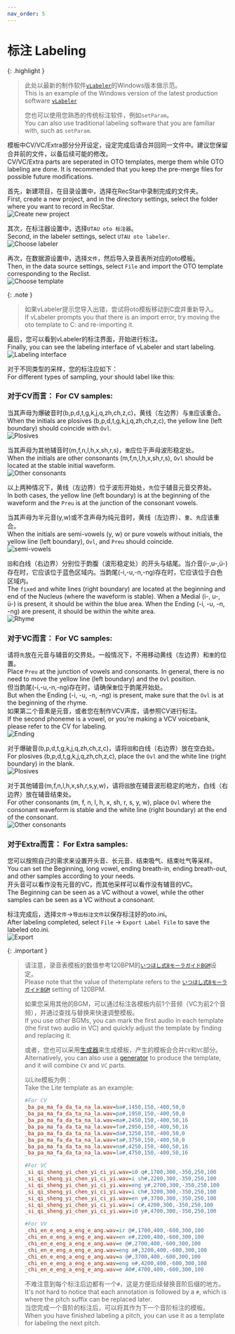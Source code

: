 ```yaml
---
nav_order: 5
---
```


# 标注 Labeling

{: .highlight }
>  此处以最新的制作软件[`vLabeler`](https://github.com/sdercolin/vlabeler)的Windows版本做示范。  
>  This is an example of the Windows version of the latest production software [`vLabeler`](https://github.com/sdercolin/vlabeler)  
> 
> 您也可以使用您熟悉的传统标注软件，例如`setParam`。  
> You can also use traditional labeling software that you are familiar with, such as `setParam`.  

模板中CV/VC/Extra部分分开设定，设定完成后请合并回同一文件中。建议您保留合并前的文件，以备后续可能的修改。  
CV/VC/Extra parts are seperated in OTO templates, merge them while OTO labeling are done. It is recommended that you keep the pre-merge files for possible future modifications.  

首先，新建项目，在目录设置中，选择在RecStar中录制完成的文件夹。  
First, create a new project, and in the directory settings, select the folder where you want to record in RecStar.  
![Create new project](/assets/VL1.webp) 

其次，在标注器设置中，选择`UTAU oto 标注器`。  
Second, in the labeler settings, select `UTAU oto labeler`.  
![Choose labeler](/assets/VL2.webp) 

再次，在数据源设置中，选择`文件`，然后导入录音表所对应的oto模板。  
Then, in the data source settings, select `File` and import the OTO template corresponding to the Reclist.  
![Choose template](/assets/VL3.webp)

{: .note }
> 如果vLabeler提示您导入出错，尝试将oto模板移动到C盘并重新导入。  
> If vLabeler prompts you that there is an import error, try moving the oto template to C: and re-importing it.  

最后，您可以看到vLabeler的标注界面，开始进行标注。  
Finally, you can see the labeling interface of vLabeler and start labeling.  
![Labeling interface](/assets/VL4.webp)

对于不同类型的采样，您的标注应如下：  
For different types of sampling, your should label like this:  

### 对于CV而言：  For CV samples:  
 
当其声母为爆破音时(b,p,d,t,g,k,j,q,zh,ch,z,c)，黄线（左边界）与`重`应该重合。  
When the initials are plosives (b,p,d,t,g,k,j,q,zh,ch,z,c), the yellow line (left boundary) should coincide with `Ovl`.  
![Plosives](/assets/CV1.webp)  

当其声母为其他辅音时(m,f,n,l,h,x,sh,r,s)，`重`应位于声母波形稳定处。  
When the initials are other consonants (m,f,n,l,h,x,sh,r,s), `Ovl` should be located at the stable initial waveform.  
![Other consonants](/assets/CV2.webp)  

以上两种情况下，黄线（左边界）位于波形开始处，`先`位于辅音元音交界处。  
In both cases, the yellow line (left boundary) is at the beginning of the waveform and the `Preu` is at the junction of the consonant vowels.  
 
当其声母为半元音(y,w)或不含声母为纯元音时，黄线（左边界）、`重`、`先`应该重合。  
When the initials are semi-vowels (y, w) or pure vowels without initials, the yellow line (left boundary), `Ovl`, and `Preu` should coincide.   
![semi-vowels](/assets/CV3.webp)  

`固`和白线（右边界）分别位于韵腹（波形稳定处）的开头与结尾。当介音(i-,u-,ü-)存在时，它应该位于蓝色区域内。当韵尾(-i,-u,-n,-ng)存在时，它应该位于白色区域内。  
The `fixed` and white lines (right boundary) are located at the beginning and end of the Nucleus (where the waveform is stable). When a Medial (i-, u-, ü-) is present, it should be within the blue area. When the Ending (-i, -u, -n, -ng) are present, it should be within the white area.  
![Rhyme](/assets/CV4.webp)  
  
  

### 对于VC而言：  For VC samples:  
  
请将`先`放在元音与辅音的交界处。一般情况下，不用移动黄线（左边界）和`重`的位置。  
Place `Preu` at the junction of vowels and consonants. In general, there is no need to move the yellow line (left boundary) and the `Ovl` position.   
但当韵尾(-i,-u,-n,-ng)存在时，请确保`重`位于韵尾开始处。   
But when the Ending (-i, -u, -n, -ng) is present, make sure that the `Ovl` is at the beginning of the rhyme.  
如果第二个音素是元音，或者您在制作VCV声库，请参照CV进行标注。  
If the second phoneme is a vowel, or you're making a VCV voicebank, please refer to the CV for labeling.  
![Ending](/assets/VC1.webp)  

对于爆破音(b,p,d,t,g,k,j,q,zh,ch,z,c)，请将`固`和白线（右边界）放在空白处。  
For plosives (b,p,d,t,g,k,j,q,zh,ch,z,c), place the `Ovl` and the white line (right boundary) in the blank.  
![Plosives](/assets/VC2.webp)  

对于其他辅音(m,f,n,l,h,x,sh,r,s,y,w)，请将`固`放在辅音波形稳定的地方，白线（右边界）放在辅音结束处。  
For other consonants (m, f, n, l, h, x, sh, r, s, y, w), place `Ovl` where the consonant waveform is stable and the white line (right boundary) at the end of the consonant.  
![Other consonants](/assets/VC3.webp)  
  
  

### 对于Extra而言：  For Extra samples:  

您可以按照自己的需求来设置开头音、长元音、结束吸气、结束吐气等采样。  
You can set the Beginning, long vowel, ending breath-in, ending breath-out, and other samples according to your needs.    
开头音可以看作没有元音的VC，而其他采样可以看作没有辅音的VC。  
The Beginning can be seen as a VC without a vowel, while the other samples can be seen as a VC without a consonant.  
  
标注完成后，选择`文件`->`导出标注文件`以保存标注好的oto.ini。  
After labeling completed, select `File` -> `Export Label File` to save the labeled oto.ini.  
![Export](/assets/VL5.webp) 

{: .important }
> 请注意，录音表模板的数值参考120BPM的[`いつほし式8モーラガイドBGM`](https://bowlroll.net/file/50209)设定。  
> Please note that the value of thetemplate refers to the [`いつほし式8モーラガイドBGM`](https://bowlroll.net/file/50209) setting of 120BPM.  
> 
> 如果您采用其他的BGM，可以通过标注各模板内前1个音频（VC为前2个音频），并通过查找与替换来快速调整模板。  
> If you use other BGMs, you can mark the first audio in each template (the first two audio in VC) and quickly adjust the template by finding and replacing it.  
>
> 或者，您也可以采用[生成器](/mandarin-reclist/generator)来生成模板，产生的模板会合并`CV`和`VC`部分。  
> Alternatively, you can also use a [generator](/mandarin-reclist/generator) to produce the template, and it will combine `CV` and `VC` parts.  
> 
> 以Lite模板为例：  
> Take the Lite template as an example:   
> ```ini
> #For CV
> _ba_pa_ma_fa_da_ta_na_la.wav=ba#,1450,150,-400,50,0
> _ba_pa_ma_fa_da_ta_na_la.wav=pa#,1950,150,-400,50,0
> _ba_pa_ma_fa_da_ta_na_la.wav=ma#,2450,150,-400,50,16
> _ba_pa_ma_fa_da_ta_na_la.wav=fa#,2950,150,-400,50,16
> _ba_pa_ma_fa_da_ta_na_la.wav=da#,3250,150,-400,50,0
> _ba_pa_ma_fa_da_ta_na_la.wav=ta#,3750,150,-400,50,0
> _ba_pa_ma_fa_da_ta_na_la.wav=na#,4250,150,-400,50,16
> _ba_pa_ma_fa_da_ta_na_la.wav=la#,4750,150,-400,50,16
> 
> #For VC
> _si_qi_sheng_yi_chen_yi_ci_yi.wav=i0 q#,1700,300,-350,250,100
> _si_qi_sheng_yi_chen_yi_ci_yi.wav=i sh#,2200,300,-350,250,100
> _si_qi_sheng_yi_chen_yi_ci_yi.wav=eng y#,2700,300,-350,250,100
> _si_qi_sheng_yi_chen_yi_ci_yi.wav=i ch#,3200,300,-350,250,100
> _si_qi_sheng_yi_chen_yi_ci_yi.wav=en y#,3700,300,-350,250,100
> _si_qi_sheng_yi_chen_yi_ci_yi.wav=i c#,4200,300,-350,250,100
> _si_qi_sheng_yi_chen_yi_ci_yi.wav=i0 y#,4700,300,-350,250,100
>
> #For VV
> _chi_en_e_eng_a_eng_e_ang.wav=ir @#,1700,400,-600,300,100
> _chi_en_e_eng_a_eng_e_ang.wav=en e#,2200,400,-600,300,100
> _chi_en_e_eng_a_eng_e_ang.wav=e @#,2700,400,-600,300,100
> _chi_en_e_eng_a_eng_e_ang.wav=eng a#,3200,400,-600,300,100
> _chi_en_e_eng_a_eng_e_ang.wav=a @#,3700,400,-600,300,100
> _chi_en_e_eng_a_eng_e_ang.wav=eng e#,4200,400,-600,300,100
> _chi_en_e_eng_a_eng_e_ang.wav=e A0#,4700,400,-600,300,100
> ```
> 不难注意到每个标注后边都有一个`#`，这是方便后续替换音阶后缀的地方。  
> It's not hard to notice that each annotation is followed by a `#`, which is where the pitch suffix can be replaced later.  
> 当您完成一个音阶的标注后，可以将其作为下一个音阶标注的模板。  
> When you have finished labeling a pitch, you can use it as a template for labeling the next pitch.  
